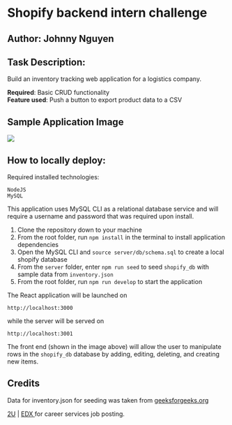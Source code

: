 # Shopify backend intern challenge

## Author: Johnny Nguyen

## Task Description:

  Build an inventory tracking web application for a logistics company. 
  
  <b>Required</b>: Basic CRUD functionality  
  <b>Feature used</b>: Push a button to export product data to a CSV

## Sample Application Image

<image src='./exampleimage.png' />

## How to locally deploy:
  Required installed technologies:
  ```
  NodeJS
  MySQL
  ```

This application uses MySQL CLI as a relational database service and will require a username and password that was required upon install.

<ol>
 <li>Clone the repository down to your machine</li>
 <li>From the root folder, run <code>npm install</code> in the terminal to install application dependencies</li>
 <li>Open the MySQL CLI and <code>source server/db/schema.sql</code> to create a local shopify database</li>
 
 <li>From the <code>server</code> folder, enter <code>npm run seed</code> to seed <code>shopify_db</code> with sample data from <code>inventory.json</code></li>
 <li>From the root folder, run <code>npm run develop</code> to start the application</li>
</ol>

The React application will be launched on
```
http://localhost:3000
```
while the server will be served on
```
http://localhost:3001
```

The front end (shown in the image above) will allow the user to manipulate rows in the `shopify_db` database by adding, editing, deleting, and creating new items.

## Credits

Data for inventory.json for seeding was taken from  <a href='https://www.geeksforgeeks.org/inventory-management-with-json-in-python/'>geeksforgeeks.org</a>

<a href="https://2u.com/">2U</a> | <a href="https://edX.org">EDX </a> for career services job posting.
